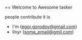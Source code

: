 == Welcome to Awesome tasker

people contribute it is
- I'm (egor.gorodov@gmail.com)
- Ilnyr (some_email@gmil.com)

